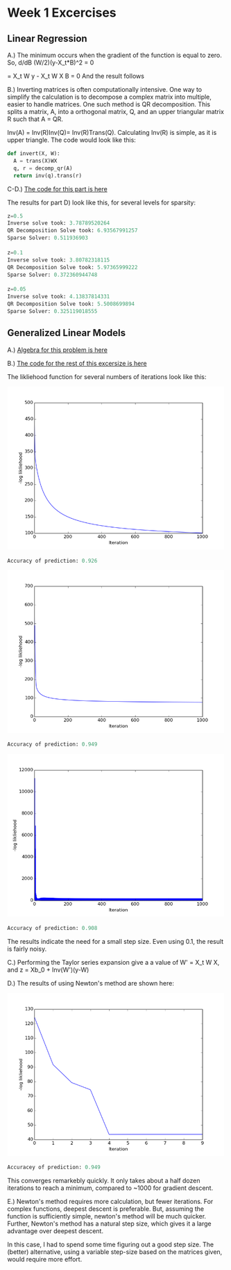 # Week 1 Excercises

## Linear Regression

A.) The minimum occurs when the gradient of the function is equal to zero.
So, d/dB (W/2)(y-X_t*B)^2 = 0

= X_t W y - X_t W X B = 0
  And the result follows
  
B.) Inverting matrices is often computationally intensive. One way to simplify the calculation is to decompose a complex matrix into
multiple, easier to handle matrices. One such method is QR decomposition. This splits a matrix, A, into a orthogonal matrix, Q, 
and an upper triangular matrix R such that A = QR.

Inv(A) = Inv(R)Inv(Q)= Inv(R)Trans(Q). Calculating Inv(R) is simple, as it is upper triangle. The code would look like this:

```python
def invert(X, W):
  A = trans(X)WX
  q, r = decomp_qr(A)
  return inv(q).trans(r)
```

C-D.) [The code for this part is here](week1/ex1.py)

The results for part D) look like this, for several levels for sparsity:

```python
z=0.5
Inverse solve took: 3.78789520264
QR Decomposition Solve took: 6.93567991257
Sparse Solver: 0.511936903

z=0.1
Inverse solve took: 3.80782318115
QR Decomposition Solve took: 5.97365999222
Sparse Solver: 0.372360944748

z=0.05
Inverse solve took: 4.13837814331
QR Decomposition Solve took: 5.5008699894
Sparse Solver: 0.325119018555
```

## Generalized Linear Models

A.) [Algebra for this problem is here](image.png)

B.) [The code for the rest of this excersize is here](ex2.py)

The likliehood function for several numbers of iterations look like this:

<img src="https://github.com/afwebb/SDS-385/blob/master/week1/deepest_descent_0.001.png" width="500">

```python
Accuracy of prediction: 0.926
```

<img src="https://github.com/afwebb/SDS-385/blob/master/week1/deepest_descent_0.01.png" width="500">

```python
Accuracy of prediction: 0.949
```

<img src="https://github.com/afwebb/SDS-385/blob/master/week1/deepest_descent_0.1.png" width="500">

```python
Accuracy of prediction: 0.908
```

The results indicate the need for a small step size. Even using 0.1, the result is fairly noisy.

C.) Performing the Taylor series expansion give a a value of W' = X_t W X, and z = Xb_0 + Inv(W')(y-W)

D.) The results of using Newton's method are shown here:

<img src="https://github.com/afwebb/SDS-385/blob/master/week1/deepest_descent_newton.png" width="500">

```python
Accuracey of prediction: 0.949
```

This converges remarkebly quickly. It only takes about a half dozen iterations to reach a minimum, compared to ~1000 for gradient descent.

E.) Newton's method requires more calculation, but fewer iterations. For complex functions, deepest descent is preferable. But, assuming the function is sufficiently simple, newton's method will be much quicker. Further, Newton's method has a natural step size, which gives it a large advantage over deepest descent.

In this case, I had to spend some time figuring out a good step size. The (better) alternative, using a variable step-size based on the matrices given, would require more effort.


